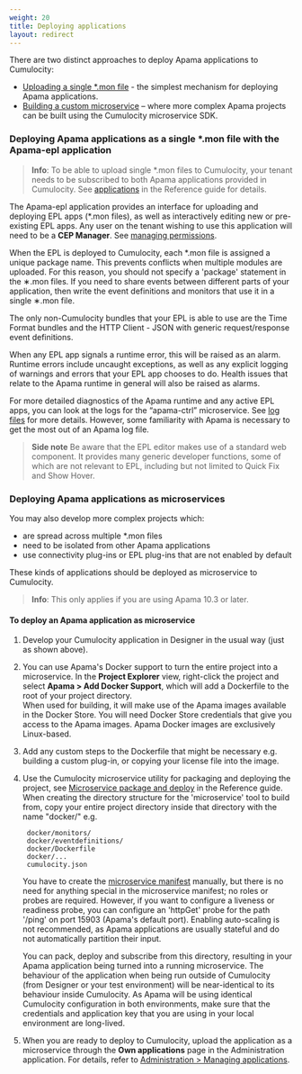 ```yaml
---
weight: 20
title: Deploying applications
layout: redirect
---
```


There are two distinct approaches to deploy Apama applications to Cumulocity:

* [Uploading a single *.mon file](#single-mon-file) - the simplest mechanism for deploying Apama applications.
* [Building a custom microservice](#deploying-as-microservice) – where more complex Apama projects can be built using the Cumulocity microservice SDK.


### <a name="single-mon-file"></a>Deploying Apama applications as a single *.mon file with the Apama-epl application

>**Info**: To be able to upload single *.mon files to Cumulocity, your tenant needs to be subscribed to both Apama applications provided in Cumulocity. See [applications](/reference/applications#application-names) in the Reference guide for details.

The Apama-epl application provides an interface for uploading and deploying EPL apps (*.mon files), as well as interactively editing new or pre-existing EPL apps. Any user on the tenant wishing to use this application will need to be a **CEP Manager**. See [managing permissions](/users-guide/administration/#managing-permissions).

When the EPL is deployed to Cumulocity, each *.mon file is assigned a unique package name. This prevents conflicts when multiple modules are uploaded. For this reason, you should not specify a 'package' statement in the &#8727;.mon files. If you need to share events between different parts of your application, then write the event definitions and monitors that use it in a single &#8727;.mon file.

The only non-Cumulocity bundles that your EPL is able to use are the Time Format bundles and the HTTP Client - JSON with generic request/response event definitions.

When any EPL app signals a runtime error, this will be raised as an alarm. Runtime errors include uncaught exceptions, as well as any explicit logging of warnings and errors that your EPL app chooses to do. Health issues that relate to the Apama runtime in general will also be raised as alarms.

For more detailed diagnostics of the Apama runtime and any active EPL apps, you can look at the logs for the “apama-ctrl” microservice. See [log files](/users-guide/administration#managing-applications) for more details. However, some familiarity with Apama is necessary to get the most out of an Apama log file.


>**Side note** Be aware that the EPL editor makes use of a standard web component. It provides many generic developer functions, some of which are not relevant to EPL, including but not limited to Quick Fix and Show Hover.

### <a name="deploying-as-microservice"></a>Deploying Apama applications as microservices

You may also develop more complex projects which:

* are spread across multiple *.mon files
* need to be isolated from other Apama applications
* use connectivity plug-ins or EPL plug-ins that are not enabled by default

These kinds of applications should be deployed as microservice to Cumulocity. 

>**Info**: This only applies if you are using Apama 10.3 or later.

#### To deploy an Apama application as microservice

1. Develop your Cumulocity application in Designer in the usual way (just as shown above). 

2. You can use Apama's Docker support to turn the entire project into a microservice. In the **Project Explorer** view, right-click the project and select **Apama > Add Docker Support**, which will add a Dockerfile to the root of your project directory. <br>
When used for building, it will make use of the Apama images available in the Docker Store. You will need Docker Store credentials that give you access to the Apama images. Apama Docker images are exclusively Linux-based.
3. Add any custom steps to the Dockerfile that might be necessary e.g. building a custom plug-in, or copying your license file into the image.
4. Use the Cumulocity microservice utility for packaging and deploying the project, see [Microservice package and deploy](/reference/microservice-package) in the Reference guide. When creating the directory structure for the 'microservice' tool to build from, copy your entire project directory inside that directory with the name "docker/" e.g.

		docker/monitors/
		docker/eventdefinitions/
		docker/Dockerfile
		docker/...
		cumulocity.json


	You have to create the [microservice manifest](/reference/microservice-manifest) manually, but there is no need for anything special in the microservice manifest; no roles or probes are required. However, if you want to configure a liveness or readiness probe, you can configure an 'httpGet' probe for the path '/ping' on port 15903 (Apama's default port). Enabling auto-scaling is not recommended, as Apama applications are usually stateful and do not automatically partition their input.

	You can pack, deploy and subscribe from this directory, resulting in your Apama application being turned into a running microservice. The behaviour of the application when being run outside of Cumulocity (from Designer or your test environment) will be near-identical to its behaviour inside Cumulocity. As Apama will be using identical Cumulocity configuration in both environments, make sure that the credentials and application key that you are using in your local environment are long-lived.

5. When you are ready to deploy to Cumulocity, upload the application as a microservice through the **Own applications** page in the Administration application. For details, refer to [Administration > Managing applications](/users-guide/administration#managing-applications). 